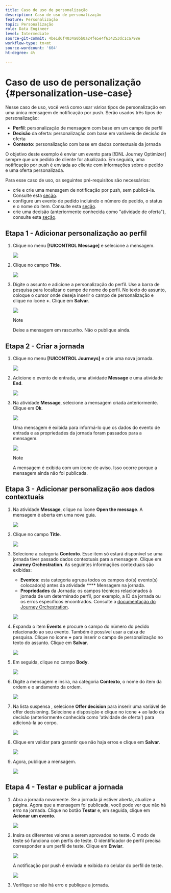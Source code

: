 ```yaml
---
title: Caso de uso de personalização
description: Caso de uso de personalização
feature: Personalização
topic: Personalização
role: Data Engineer
level: Intermediate
source-git-commit: 4be1d6f4034a0bb0a24fe5e4f634253dc1ca798e
workflow-type: tm+mt
source-wordcount: '604'
ht-degree: 4%

---
```



# Caso de uso de personalização {#personalization-use-case}

Nesse caso de uso, você verá como usar vários tipos de personalização em uma única mensagem de notificação por push. Serão usados três tipos de personalização:

* **Perfil**: personalização de mensagem com base em um campo de perfil
* **Decisão** da oferta: personalização com base em variáveis de decisão de oferta
* **Contexto**: personalização com base em dados contextuais da jornada

O objetivo deste exemplo é enviar um evento para [!DNL Journey Optimizer] sempre que um pedido de cliente for atualizado. Em seguida, uma notificação por push é enviada ao cliente com informações sobre o pedido e uma oferta personalizada.

Para esse caso de uso, os seguintes pré-requisitos são necessários:

* crie e crie uma mensagem de notificação por push, sem publicá-la. Consulte esta [seção](../create-message.md).
* configure um evento de pedido incluindo o número do pedido, o status e o nome do item. Consulte esta [seção](../event/about-events.md).
* crie uma decisão (anteriormente conhecida como &quot;atividade de oferta&quot;), consulte esta [seção](../offers/offer-activities/create-offer-activities.md).

## Etapa 1 - Adicionar personalização ao perfil

1. Clique no menu **[!UICONTROL Message]** e selecione a mensagem.

   ![](assets/perso-uc.png)

1. Clique no campo **Title**.

   ![](assets/perso-uc2.png)

1. Digite o assunto e adicione a personalização do perfil. Use a barra de pesquisa para localizar o campo de nome do perfil. No texto do assunto, coloque o cursor onde deseja inserir o campo de personalização e clique no ícone **+**. Clique em **Salvar**.

   ![](assets/perso-uc3.png)

   >[!NOTE]
   >
   >Deixe a mensagem em rascunho. Não o publique ainda.

## Etapa 2 - Criar a jornada

1. Clique no menu **[!UICONTROL Journeys]** e crie uma nova jornada.

   ![](assets/perso-uc4.png)

1. Adicione o evento de entrada, uma atividade **Message** e uma atividade **End**.

   ![](assets/perso-uc5.png)

1. Na atividade **Message**, selecione a mensagem criada anteriormente. Clique em **Ok**.

   ![](assets/perso-uc6.png)

   Uma mensagem é exibida para informá-lo que os dados do evento de entrada e as propriedades da jornada foram passados para a mensagem.

   ![](assets/perso-uc7.png)

   >[!NOTE]
   >
   >A mensagem é exibida com um ícone de aviso. Isso ocorre porque a mensagem ainda não foi publicada.

## Etapa 3 - Adicionar personalização aos dados contextuais

1. Na atividade **Message**, clique no ícone **Open the message**. A mensagem é aberta em uma nova guia.

   ![](assets/perso-uc8.png)

1. Clique no campo **Title**.

   ![](assets/perso-uc9.png)

1. Selecione a categoria **Contexto**. Esse item só estará disponível se uma jornada tiver passado dados contextuais para a mensagem. Clique em **Journey Orchestration**. As seguintes informações contextuais são exibidas:

   * **Eventos**: esta categoria agrupa todos os campos do(s) evento(s) colocado(s) antes da atividade  **** Mensagem na jornada.
   * **Propriedades** da Jornada: os campos técnicos relacionados à jornada de um determinado perfil, por exemplo, a ID da jornada ou os erros específicos encontrados. Consulte a [documentação do Journey Orchestration](https://experienceleague.adobe.com/docs/journeys/using/building-advanced-conditions-journeys/syntax/journey-properties.html#building-advanced-conditions-journeys).

   ![](assets/perso-uc10.png)

1. Expanda o item **Events** e procure o campo do número do pedido relacionado ao seu evento. Também é possível usar a caixa de pesquisa. Clique no ícone **+** para inserir o campo de personalização no texto do assunto. Clique em **Salvar**.

   ![](assets/perso-uc11.png)

1. Em seguida, clique no campo **Body**.

   ![](assets/perso-uc12.png)

1. Digite a mensagem e insira, na categoria **Contexto**, o nome do item da ordem e o andamento da ordem.

   ![](assets/perso-uc13.png)

1. Na lista suspensa , selecione **Offer decision** para inserir uma variável de offer decisioning. Selecione a disposição e clique no ícone **+** ao lado da decisão (anteriormente conhecida como &#39;atividade de oferta&#39;) para adicioná-la ao corpo.

   ![](assets/perso-uc14.png)

1. Clique em validar para garantir que não haja erros e clique em **Salvar**.

   ![](assets/perso-uc15.png)

1. Agora, publique a mensagem.

   ![](assets/perso-uc16.png)

## Etapa 4 - Testar e publicar a jornada

1. Abra a jornada novamente. Se a jornada já estiver aberta, atualize a página. Agora que a mensagem foi publicada, você pode ver que não há erro na jornada. Clique no botão **Testar** e, em seguida, clique em **Acionar um evento**.

   ![](assets/perso-uc17.png)

1. Insira os diferentes valores a serem aprovados no teste. O modo de teste só funciona com perfis de teste. O identificador de perfil precisa corresponder a um perfil de teste. Clique em **Enviar**.

   ![](assets/perso-uc18.png)

   A notificação por push é enviada e exibida no celular do perfil de teste.

   ![](assets/perso-uc19.png)

1. Verifique se não há erro e publique a jornada.

